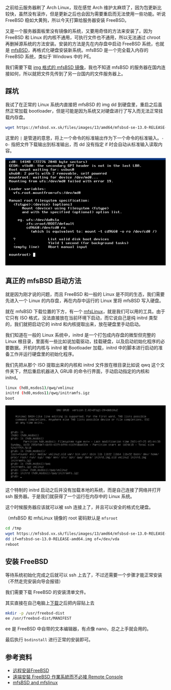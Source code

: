 之前给云服务器刷了 Arch Linux，现在感觉 Arch 维护太麻烦了，因为包更新比较快，虽然没有滚炸，但是更新之后也会因为需要重启而无法使用一些功能。听说 FreeBSD 稳如大黄狗，所以今天打算给服务器安装 FreeBSD。

又是一个服务器面板里没有镜像的系统，又要用奇怪的方法来安装了。因为 FreeBSD 和 Linux 的内核不通用，可执行文件也不通用，所以无法通过 chroot 再删掉源系统的方法安装。安装的方法是先在内存盘中启动 FreeBSD 系统，也就是 [mfsBSD](https://mfsbsd.vx.sk/)，再格式化硬盘安装新系统。mfsBSD 是一个完全载入内存的 FreeBSD 系统，类似于 Windows 中的 PE。

我们需要下载 [img 格式的 mfsBSD 镜像](https://mfsbsd.vx.sk/files/images/13/amd64/mfsbsd-se-13.0-RELEASE-amd64.img)，我也不知道 mfsBSD 的服务器在国内连接如何，所以就把文件先传到了另一台国内的文件服务器上。

## 踩坑

我试了在正常的 Linux 系统内直接把 mfsBSD 的 img dd 到硬盘里，重启之后虽然正常加载 bootloader，但是可能是因为系统又对硬盘进行了写入而无法正常挂载内存盘。

```bash
wget https://mfsbsd.vx.sk/files/images/13/amd64/mfsbsd-se-13.0-RELEASE-amd64.img -O- | dd of=/dev/vda
```

这里的 ` | ` 是管道的意思，将上一个命令的标准输出作为下一个命令的标准输入。`-O-` 指把文件下载输出到标准输出，而 dd 没有指定 if 时会自动从标准输入读取内容。

![image-20210725162541398](image-20210725162541398.png)

## 真正的 mfsBSD 启动方法

就是因为刚才说的问题，而且 FreeBSD 和一般的 Linux 是不同的生态，我们需要先进入一个 Linux 的内存盘，再在内存中运行的 Linux 里将 mfsBSD 写入硬盘。

就在 mfsBSD 下载位置的下方，有一个 [mfsLinux](https://mfsbsd.vx.sk/files/iso/mfslinux/mfslinux-0.1.9-dd4a135.iso)，就是我们可以用的工具。由于它只有 ISO 格式，没法直接放在当前环境下启动，而它说自己是纯 initrd 类型的，我们就把启动它的 initrd 和内核提取出来，放在硬盘里手动启动。

我们知道在一般的 Linux 系统中，initrd 是一个打包成内存盘的微型但完整的 Linux 根目录，里面有一些比如说加载驱动，挂载硬盘，以及启动初始化程序的必要数据。开机时内核与 initrd 被 Bootloader 加载，initrd 中的脚本进行启动的准备工作并运行硬盘里的初始化程序。

我们先把从那个 ISO 提取出来的内核和 initrd 文件放在根目录比如说 qwq 这个文件夹下，然后重启机器进入 GRUB 的命令行界面，手动启动指定的内核和 initrd。

```sh
linux (hd0,msdos1)/qwq/vmlinuz
initrd (hd0,msdos1)/qwq/initramfs.igz
boot
```

![image-20210725164015858](image-20210725164015858.png)

这个特制的 initrd 启动之后并没有加载本地的系统，而是自己连接了网络并打开 ssh 服务器。于是我们就获得了一个运行在内存中的 Linux 系统。

这个时候服务器应该就可以被 ssh 连接上了，并且可以安全的格式化硬盘。

（mfsBSD 和 mfsLinux 镜像的 root 密码默认是 `mfsroot`

```bash
cd /tmp
wget https://mfsbsd.vx.sk/files/images/13/amd64/mfsbsd-se-13.0-RELEASE-amd64.img
dd if=mfsbsd-se-13.0-RELEASE-amd64.img of=/dev/vda
reboot
```

## 安装 FreeBSD

等待系统初始化完成之后就可以 ssh 上去了，不过还需要一个步骤才能正常安装（不然走完安装向导会报错）

我们需要下载 FreeBSD 的安装清单文件。

其实直接在自己电脑上[下载](http://ftp.freebsd.org/pub/FreeBSD/releases/amd64/12.0-RELEASE/MANIFEST)之后把内容贴上去

```bash
mkdir -p /usr/freebsd-dist
ee /usr/freebsd-dist/MANIFEST
```

ee 是 FreeBSD 中自带的文本编辑器，有点像 nano，总之上手就会用的。

最后执行 `bsdinstall` 进行正常的安装即可。

## 参考资料

- [远程安装FreeBSD](https://www.tingtao.org/archives/1869.html)
- [遠端安裝 FreeBSD 作業系統而不必接 Remote Console](https://docs.freebsd.org/zh-tw/articles/remote-install/#preparation)
- [mfsBSD and mfslinux](https://mfsbsd.vx.sk/)
